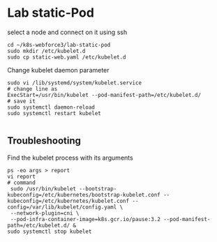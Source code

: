 # Lab static-Pod

select a node and connect on it using ssh
```shell
cd ~/k8s-webforce3/lab-static-pod
sudo mkdir /etc/kubelet.d
sudo cp static-web.yaml /etc/kubelet.d
```
Change kubelet daemon parameter
```shell
sudo vi /lib/systemd/system/kubelet.service 
# change line as
ExecStart=/usr/bin/kubelet --pod-manifest-path=/etc/kubelet.d/
# save it 
sudo systemctl daemon-reload
sudo systemctl restart kubelet


```
## Troubleshooting 
Find the kubelet process with its arguments
```shell
ps -eo args > report 
vi report
# command
 sudo /usr/bin/kubelet --bootstrap-kubeconfig=/etc/kubernetes/bootstrap-kubelet.conf --kubeconfig=/etc/kubernetes/kubelet.conf --config=/var/lib/kubelet/config.yaml \ 
 --network-plugin=cni \
 --pod-infra-container-image=k8s.gcr.io/pause:3.2 --pod-manifest-path=/etc/kubelet.d/ &
sudo systemctl stop kubelet

```


